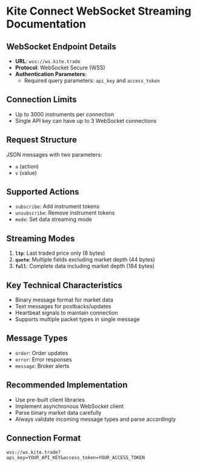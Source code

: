 # Kite Connect WebSocket Streaming Documentation

## WebSocket Endpoint Details
- **URL**: `wss://ws.kite.trade`
- **Protocol**: WebSocket Secure (WSS)
- **Authentication Parameters**:
  - Required query parameters: `api_key` and `access_token`

## Connection Limits
- Up to 3000 instruments per connection
- Single API key can have up to 3 WebSocket connections

## Request Structure
JSON messages with two parameters:
- `a` (action)
- `v` (value)

## Supported Actions
- `subscribe`: Add instrument tokens
- `unsubscribe`: Remove instrument tokens
- `mode`: Set data streaming mode

## Streaming Modes
1. **`ltp`**: Last traded price only (8 bytes)
2. **`quote`**: Multiple fields excluding market depth (44 bytes)
3. **`full`**: Complete data including market depth (184 bytes)

## Key Technical Characteristics
- Binary message format for market data
- Text messages for postbacks/updates
- Heartbeat signals to maintain connection
- Supports multiple packet types in single message

## Message Types
- `order`: Order updates
- `error`: Error responses
- `message`: Broker alerts

## Recommended Implementation
- Use pre-built client libraries
- Implement asynchronous WebSocket client
- Parse binary market data carefully
- Always validate incoming message types and parse accordingly

## Connection Format
```
wss://ws.kite.trade?api_key=YOUR_API_KEY&access_token=YOUR_ACCESS_TOKEN
```